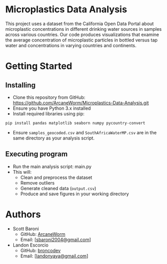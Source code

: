 # Microplastics Data Analysis

This project uses a dataset from the California Open Data Portal about microplastic concentrations in different drinking water sources in samples across various countries. Our code produces visualizations that examine the average concentration of microplastic particles in bottled versus tap water and concentrations in varying countries and continents. 

# Getting Started

## Installing

* Clone this repository from GitHub: https://github.com/ArcaneWorm/Microplastics-Data-Analysis.git
* Ensure you have Python 3.x installed
* Install required libraries using pip:
```
pip install pandas matplotlib seaborn numpy pycountry-convert
```
* Ensure `samples_geocoded.csv` and `SouthAfricaWaterMP.csv` are in the same directory as your analysis script.

## Executing program

* Run the main analysis script: main.py
* This will:
  - Clean and preprocess the dataset
  - Remove outliers
  - Generate cleaned data (`output.csv`)
  - Produce and save figures in your working directory

# Authors
* Scott Baroni  
  - GitHub: [ArcaneWorm](https://github.com/ArcaneWorm)
  - Email: [sbaroni2004@gmail.com]
* Landon Escorcio
  - GitHub: [broncodev](https://github.com/broncodev)
  - Email: [landonyaya@gmail.com]
